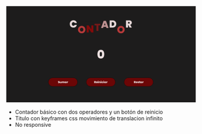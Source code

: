 <img src="img/cap-contador.png" alt="contador by josue hoenicka">

- Contador básico con dos operadores y un botón de reinicio
- Titulo con keyframes css movimiento de translacion infinito
- No responsive